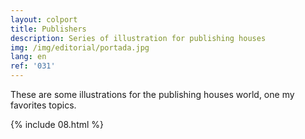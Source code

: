 ```yaml
---
layout: colport
title: Publishers
description: Series of illustration for publishing houses
img: /img/editorial/portada.jpg
lang: en
ref: '031'
---
```


These are some illustrations for the publishing houses world, one my favorites topics.

{% include 08.html %}
